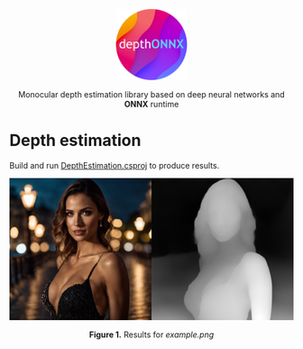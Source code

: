 <p align="center"><img width="25%" src="../../docs/depthonnx_logo.png" /></p>
<p align="center"> Monocular depth estimation library based on deep neural networks and <b>ONNX</b> runtime </p>  

# Depth estimation
Build and run [DepthEstimation.csproj](DepthEstimation) to produce results.
<p align="center"><img width="50%" src="DepthEstimation/example.png" /><img width="50%" src="DepthEstimation/output.png" /></p>
<p align="center"><b>Figure 1.</b> Results for <i>example.png</i></p>  

